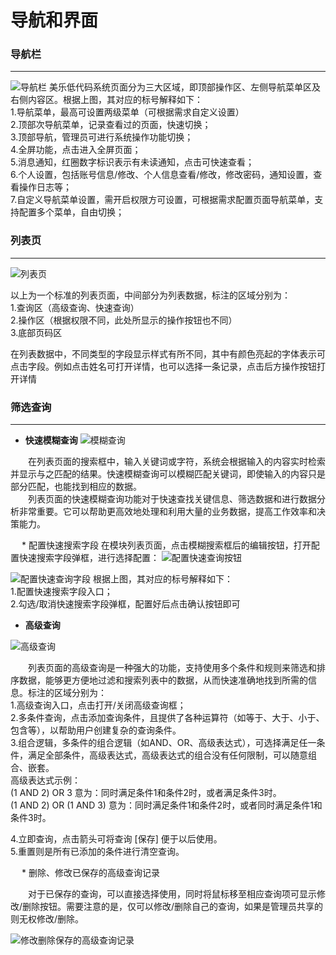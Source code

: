 # 导航和界面
### 导航栏
---------------
![导航栏](https://mldocs.ks3-cn-beijing.ksyuncs.com/%E5%AF%BC%E8%88%AA%E5%92%8C%E7%95%8C%E9%9D%A2/%E5%AF%BC%E8%88%AA%E6%A0%8F.png)
美乐低代码系统页面分为三大区域，即顶部操作区、左侧导航菜单区及右侧内容区。根据上图，其对应的标号解释如下：  
1.导航菜单，最高可设置两级菜单（可根据需求自定义设置）  
2.顶部次导航菜单，记录查看过的页面，快速切换；  
3.顶部导航，管理员可进行系统操作功能切换；  
4.全屏功能，点击进入全屏页面；  
5.消息通知，红圈数字标识表示有未读通知，点击可快速查看；  
6.个人设置，包括账号信息/修改、个人信息查看/修改，修改密码，通知设置，查看操作日志等；  
7.自定义导航菜单设置，需开启权限方可设置，可根据需求配置页面导航菜单，支持配置多个菜单，自由切换；

### 列表页
---------------
![列表页](https://mldocs.ks3-cn-beijing.ksyuncs.com/%E5%AF%BC%E8%88%AA%E5%92%8C%E7%95%8C%E9%9D%A2/%E5%88%97%E8%A1%A8%E9%A1%B5.png)

以上为一个标准的列表页面，中间部分为列表数据，标注的区域分别为：  
1.查询区（高级查询、快速查询）  
2.操作区（根据权限不同，此处所显示的操作按钮也不同）  
3.底部页码区

在列表数据中，不同类型的字段显示样式有所不同，其中有颜色亮起的字体表示可点击字段。例如点击姓名可打开详情，也可以选择一条记录，点击后方操作按钮打开详情

### 筛选查询
---------------
* **快速模糊查询**
![模糊查询](https://mldocs.ks3-cn-beijing.ksyuncs.com/%E5%AF%BC%E8%88%AA%E5%92%8C%E7%95%8C%E9%9D%A2/%E6%A8%A1%E7%B3%8A%E6%9F%A5%E8%AF%A2.png)

&emsp;&emsp;在列表页面的搜索框中，输入关键词或字符，系统会根据输入的内容实时检索并显示与之匹配的结果。快速模糊查询可以模糊匹配关键词，即使输入的内容只是部分匹配，也能找到相应的数据。  
&emsp;&emsp;列表页面的快速模糊查询功能对于快速查找关键信息、筛选数据和进行数据分析非常重要。它可以帮助更高效地处理和利用大量的业务数据，提高工作效率和决策能力。

&emsp; * 配置快速搜索字段
在模块列表页面，点击模糊搜索框后的编辑按钮，打开配置快速搜索字段弹框，进行选择配置：
![配置快速查询按钮](https://mldocs.ks3-cn-beijing.ksyuncs.com/%E5%AF%BC%E8%88%AA%E5%92%8C%E7%95%8C%E9%9D%A2/%E9%85%8D%E7%BD%AE%E5%BF%AB%E9%80%9F%E6%9F%A5%E8%AF%A2%E5%85%A5%E5%8F%A3.png)

![配置快速查询字段](https://mldocs.ks3-cn-beijing.ksyuncs.com/%E5%AF%BC%E8%88%AA%E5%92%8C%E7%95%8C%E9%9D%A2/%E9%85%8D%E7%BD%AE%E5%BF%AB%E9%80%9F%E6%9F%A5%E8%AF%A2%E5%AD%97%E6%AE%B5.png)
根据上图，其对应的标号解释如下：  
1.配置快速搜索字段入口；  
2.勾选/取消快速搜索字段弹框，配置好后点击确认按钮即可

* **高级查询**

![高级查询](https://mldocs.ks3-cn-beijing.ksyuncs.com/%E5%AF%BC%E8%88%AA%E5%92%8C%E7%95%8C%E9%9D%A2/%E9%AB%98%E7%BA%A7%E6%9F%A5%E8%AF%A2.png)

&emsp;&emsp;列表页面的高级查询是一种强大的功能，支持使用多个条件和规则来筛选和排序数据，能够更方便地过滤和搜索列表中的数据，从而快速准确地找到所需的信息。标注的区域分别为：  
1.高级查询入口，点击打开/关闭高级查询框；  
2.多条件查询，点击添加查询条件，且提供了各种运算符（如等于、大于、小于、包含等），以帮助用户创建复杂的查询条件。  
3.组合逻辑，多条件的组合逻辑（如AND、OR、高级表达式），可选择满足任一条件，满足全部条件，高级表达式，高级表达式的组合没有任何限制，可以随意组合、嵌套。  
高级表达式示例：  
(1 AND 2) OR 3  意为：同时满足条件1和条件2时，或者满足条件3时。  
(1 AND 2) OR (1 AND 3) 意为：同时满足条件1和条件2时，或者同时满足条件1和条件3时。

4.立即查询，点击箭头可将查询 [保存] 便于以后使用。  
5.重置则是所有已添加的条件进行清空查询。

&emsp; * 删除、修改已保存的高级查询记录

&emsp;&emsp;对于已保存的查询，可以直接选择使用，同时将鼠标移至相应查询项可显示修改/删除按钮。需要注意的是，仅可以修改/删除自己的查询，如果是管理员共享的则无权修改/删除。

![修改删除保存的高级查询记录](https://mldocs.ks3-cn-beijing.ksyuncs.com/%E5%AF%BC%E8%88%AA%E5%92%8C%E7%95%8C%E9%9D%A2/%E4%BF%AE%E6%94%B9%E9%AB%98%E7%BA%A7%E6%9F%A5%E8%AF%A2%E8%AE%B0%E5%BD%95.png)
